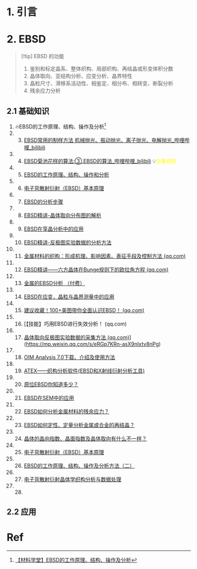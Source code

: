 # 1. 引言 


# 2. EBSD 
>[!tip] EBSD 的功能
 >1. 鉴别和标定晶系、整体织构、局部织构、再结晶或形变体积分数
>2. 晶体取向、亚结构分析、应变分析、晶界特性
>3. 晶粒尺寸、滑移系活动性、相鉴定、相分布、相转变、断裂分析 
> 4. 残余应力分析
## 2.1 基础知识 
1. 🔥EBSD的工作原理、结构、操作及分析[^1]
2. 3. [EBSD常用的制样方法 机械抛光、振动抛光、离子抛光、电解抛光_哔哩哔哩_bilibili](https://www.bilibili.com/video/BV1V94y1u7gs/?spm_id_from=333.337.search-card.all.click&vd_source=d1167fc706d8bb4a356a82d19d9d3304)
3. 4. [EBSD菊池花样的算法:③.EBSD的算法_哔哩哔哩_bilibili](https://www.bilibili.com/video/BV1d1421y7RG?spm_id_from=333.788.player.switch&vd_source=d1167fc706d8bb4a356a82d19d9d3304) 💡<font color="#ffff00">合集视频</font>
4. 5. [EBSD的工作原理、结构、操作和分析](https://mp.weixin.qq.com/s/_XkZyl-5Xb3XnyjgrWMD2Q)
5. 6. [电子背散射衍射（EBSD）基本原理 ](https://mp.weixin.qq.com/s/gRvetyzt-9trvo91-C4FGg)
6. 7. [EBSD的分析步骤](https://mp.weixin.qq.com/s/o4KoZDtTM8m-3GDq9kdNBQ)
7. 8. [EBSD精讲-晶体取向分布图的解析 ](https://mp.weixin.qq.com/s/FoMTwfmU6p7Cap5tXaE95A)
8. 9. [EBSD在孪晶分析中的应用](https://mp.weixin.qq.com/s/4-nSR_uwnXuZnj4liZHBGQ)
9. 10. [EBSD精讲-反极图实验数据的分析方法](https://mp.weixin.qq.com/s/QYDP1ZruggntU72D--sxZw)
10. 11. [金属材料的织构：形成机理、影响因素、表征手段及控制方法 (qq.com)](https://mp.weixin.qq.com/s?__biz=MzI4MjM5MjEwMg==&mid=2247483740&idx=1&sn=6d656355f7518295e2c5b62f674c146a&scene=19#wechat_redirect)
11. 12. [EBSD精讲——六方晶体在Bunge规则下的欧拉角方程 (qq.com)](https://mp.weixin.qq.com/s/i6KQ3_ZcKGnJOjsKIEoQWg)
12. 13. [金属的EBSD分析 （付费）](https://mp.weixin.qq.com/mp/appmsgalbum?__biz=Mzg2OTk3NDQ3OQ==&action=getalbum&album_id=3664553595967225864&from_itemidx=1&from_msgid=2247486537#wechat_redirect)
13. 14. [EBSD在应变，晶粒与晶界测量中的应用](https://mp.weixin.qq.com/s/cHXvQBHpd5IqVZrN0AQ2Kw)
14. 15. [建议收藏！100+美图带你全面认识EBSD！ (qq.com)](https://mp.weixin.qq.com/s/xN0EwW4zh_suK2iyRopkmQ)
15. 16. [【技能】巧用EBSD进行失效分析！ (qq.com)
16. 17. [晶体取向反极图实验数据的采集方法 (qq.com)](https://mp.weixin.qq.com/s/YaHeFceLy8jY8lHwBdCi6Q)](https://mp.weixin.qq.com/s/eRGp7KRn-asX9nIxtv8nPg)
17. 18. [OIM Analysis 7.0下载、介绍及使用方法](https://mp.weixin.qq.com/s/OvF0V-F6jzPwkE1WIjnxaQ)
18. 19. [ATEX——织构分析软件(EBSD和X射线衍射分析工具)](https://mp.weixin.qq.com/s/o-MW_5gt5ixzpUUJJuC2Gg)
19. 20. [原位EBSD你知道多少？](https://mp.weixin.qq.com/s/gMd3SYlLGU6gfWhxcHs-hQ)
20. 21. [EBSD在SEM中的应用](https://mp.weixin.qq.com/s/SUNBKMA5KQkANPl0X4y5Vw)
21. 22. [EBSD如何分析金属材料的残余应力？](https://mp.weixin.qq.com/s/I0cJgnRFncOBN8JJ6e080w)
22. 23. [EBSD如何定性、定量分析金属或合金的再结晶？](https://mp.weixin.qq.com/s/pujqg84XVVIIGB3MebTyeg)
23. 24. [晶体的晶向指数、晶面指数及晶体取向有什么不一样？](https://mp.weixin.qq.com/s?__biz=Mzg2OTk3NDQ3OQ==&mid=2247487831&idx=1&sn=17933533da95c10faf8fac7f83b38335&chksm=ce95b9f7f9e230e1f5819646a25a30770f25039bac4b38f52ff850db23f773e6530decb86855&cur_album_id=3454670026740154371&scene=189#wechat_redirect)
24. 25. [电子背散射衍射（EBSD）基本原理](https://mp.weixin.qq.com/s?__biz=Mzg2OTk3NDQ3OQ==&mid=2247487924&idx=1&sn=599f9e13aaafb8041565c5924029c32b&chksm=ce95b914f9e230024b03951d9d7284a51dfbd3e296fd55775a0a42d771d1ee9c4e3dc4bca57c&cur_album_id=3454670026740154371&scene=189#wechat_redirect)
25. 26. [EBSD的工作原理、结构、操作及分析方法（二）](https://mp.weixin.qq.com/s/MaRzP3Urj30hZ00_95-1pQ)
26. 27. [电子背散射衍射晶体学织构分析与数据处理](https://mp.weixin.qq.com/s/JznkYQAG3bNfaNMW772VuA)
27. 28. 

## 2.2 应用 

# Ref 
[^1]: [【材料学堂】EBSD的工作原理、结构、操作及分析](https://mp.weixin.qq.com/s/_XkZyl-5Xb3XnyjgrWMD2Q)
